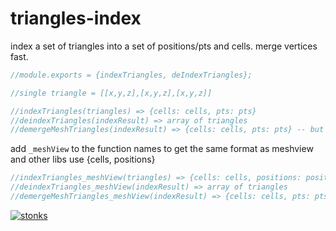 # triangles-index

index a set of triangles into a set of positions/pts and cells. merge vertices fast.

```javascript
//module.exports = {indexTriangles, deIndexTriangles};

//single triangle = [[x,y,z],[x,y,z],[x,y,z]]

//indexTriangles(triangles) => {cells: cells, pts: pts}
//deindexTriangles(indexResult) => array of triangles
//demergeMeshTriangles(indexResult) => {cells: cells, pts: pts} -- but no more shared vertices -- # cells == # triangles * 3 
```

add `_meshView` to the function names to get the same format as meshview and other libs use {cells, positions}

```javascript
//indexTriangles_meshView(triangles) => {cells: cells, positions: positions}
//deindexTriangles_meshView(indexResult) => array of triangles
//demergeMeshTriangles_meshView(indexResult) => {cells: cells, pts: pts} -- but no more shared vertices -- # cells == # triangles * 3 
```


[![stonks](https://i.imgur.com/UpDxbfe.png)](https://www.npmjs.com/~stonkpunk)

